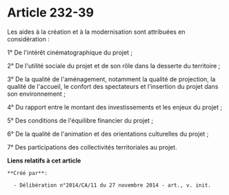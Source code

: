 # Article 232-39

Les aides à la création et à la modernisation sont attribuées en considération : 

1° De l'intérêt cinématographique du projet ; 

2° De l'utilité sociale du projet et de son rôle dans la desserte du territoire ; 

3° De la qualité de l'aménagement, notamment la qualité de projection, la qualité de l'accueil, le confort des spectateurs et
l'insertion du projet dans son environnement ; 

4° Du rapport entre le montant des investissements et les enjeux du projet ; 

5° Des conditions de l'équilibre financier du projet ; 

6° De la qualité de l'animation et des orientations culturelles du projet ; 

7° Des participations des collectivités territoriales au projet.

**Liens relatifs à cet article**

	**Créé par**:

	  - Délibération n°2014/CA/11 du 27 novembre 2014 - art., v. init.
